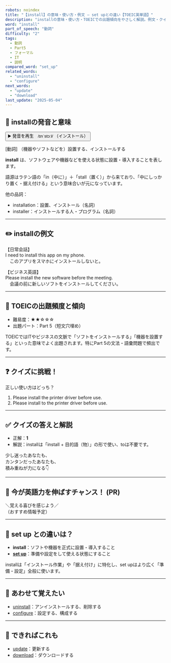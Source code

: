```yaml
---
robots: noindex
title: "【install】の意味・使い方・例文 ― set upとの違い【TOEIC英単語】"
description: "installの意味・使い方・TOEICでの出題傾向をやさしく解説。例文・クイズ付きでset upとの違いもわかりやすく学べます。"
word: "install"
part_of_speech: "動詞"
difficulty: "2"
tags:
  - 動詞
  - Part5
  - フォーマル
  - IT
  - 説明
compared_word: "set_up"
related_words:
  - "uninstall"
  - "configure"
next_words:
  - "update"
  - "download"
last_update: "2025-05-04"
---
```


## 🔰 installの発音と意味

<button class="play-audio" onclick="playTTS('install')">
  <span class="play-audio-main">
    ▶️ 発音を再生　/ɪnˈstɔːl/
  </span>
  <span class="play-audio-sub">
    （インストール）
  </span>
</button>

[動詞] （機器やソフトなどを）設置する、インストールする

**install** は、ソフトウェアや機器などを使える状態に設置・導入することを表します。

語源はラテン語の「in（中に）」＋「stall（置く）」から来ており、「中にしっかり置く・据え付ける」という意味合いが元になっています。

他の品詞：  
- installation：設置、インストール（名詞）
- installer：インストールする人・プログラム（名詞）

---

## ✏️ installの例文

【日常会話】  
I need to install this app on my phone.  
　このアプリをスマホにインストールしないと。

【ビジネス英語】  
Please install the new software before the meeting.  
　会議の前に新しいソフトをインストールしてください。

---

## 🎯 TOEICの出題頻度と傾向

- 難易度：★★☆☆☆
- 出題パート：Part 5（短文穴埋め）

TOEICではITやビジネスの文脈で「ソフトをインストールする」「機器を設置する」といった意味でよく出題されます。特にPart 5の文法・語彙問題で頻出です。

---

## ❓ クイズに挑戦！

正しい使い方はどっち？

1. Please install the printer driver before use.  
2. Please install to the printer driver before use.

---

## ✅ クイズの答えと解説

- 正解：**1**
- 解説：installは「install + 目的語（物）」の形で使い、toは不要です。

少し迷ったあなたも、  
カンタンだったあなたも、  
積み重ねが力になる👇️

---

## 🚀 今が英語力を伸ばすチャンス！ (PR)

<div class="info-center">
＼覚える喜びを感じよう／<br>  
（おすすめ情報予定）
</div>

---

## 🤔  set up との違いは？

- **install**：ソフトや機器を正式に設置・導入すること
- **[set up](/word/set_up)**：準備や設定をして使える状態にすること

installは「インストール作業」や「据え付け」に特化し、set upはより広く「準備・設定」全般に使います。

---

## 🧩 あわせて覚えたい

- [uninstall](/word/uninstall)：アンインストールする、削除する
- [configure](/word/configure)：設定する、構成する

---

## 📖 できればこれも

- [update](/word/update)：更新する
- [download](/word/download)：ダウンロードする

<!-- cvid: aid47_bid42 -->
